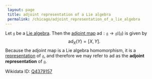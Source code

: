 ```yaml
---
 layout: page
 title: adjoint representation of a Lie algebra
 permalink: /chicago/adjoint_representation_of_a_lie_algebra
---
```


Let $\mathfrak g$ be a [Lie algebra](https://mathgloss.github.io/MathGloss/chicago/Lie_algebra). Then the [adjoint map](https://mathgloss.github.io/MathGloss/chicago/adjoint_map_of_a_Lie_algebra) $\text{ad}:\mathfrak g \to \mathfrak{gl}(\mathfrak g)$ is given by $$\text{ad}_X(Y) = [X,Y].$$ Because the adjoint map is a Lie algebra homomorphism, it is a [representation](https://mathgloss.github.io/MathGloss/chicago/Lie_algebra_representation) of $\mathfrak g$, and therefore we may refer to $\text{ad}$ as the **adjoint representation** of $\mathfrak g$. 

Wikidata ID: [Q4379157](https://www.wikidata.org/wiki/Q4379157)